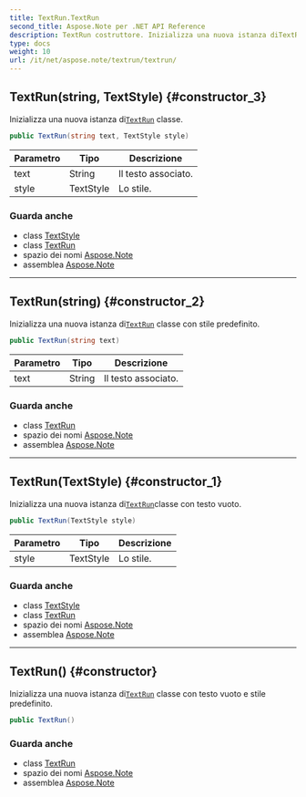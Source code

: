 ```yaml
---
title: TextRun.TextRun
second_title: Aspose.Note per .NET API Reference
description: TextRun costruttore. Inizializza una nuova istanza diTextRun classe.
type: docs
weight: 10
url: /it/net/aspose.note/textrun/textrun/
---
```

## TextRun(string, TextStyle) {#constructor_3}

Inizializza una nuova istanza di[`TextRun`](../) classe.

```csharp
public TextRun(string text, TextStyle style)
```

| Parametro | Tipo | Descrizione |
| --- | --- | --- |
| text | String | Il testo associato. |
| style | TextStyle | Lo stile. |

### Guarda anche

* class [TextStyle](../../textstyle/)
* class [TextRun](../)
* spazio dei nomi [Aspose.Note](../../textrun/)
* assemblea [Aspose.Note](../../../)

---

## TextRun(string) {#constructor_2}

Inizializza una nuova istanza di[`TextRun`](../) classe con stile predefinito.

```csharp
public TextRun(string text)
```

| Parametro | Tipo | Descrizione |
| --- | --- | --- |
| text | String | Il testo associato. |

### Guarda anche

* class [TextRun](../)
* spazio dei nomi [Aspose.Note](../../textrun/)
* assemblea [Aspose.Note](../../../)

---

## TextRun(TextStyle) {#constructor_1}

Inizializza una nuova istanza di[`TextRun`](../)classe con testo vuoto.

```csharp
public TextRun(TextStyle style)
```

| Parametro | Tipo | Descrizione |
| --- | --- | --- |
| style | TextStyle | Lo stile. |

### Guarda anche

* class [TextStyle](../../textstyle/)
* class [TextRun](../)
* spazio dei nomi [Aspose.Note](../../textrun/)
* assemblea [Aspose.Note](../../../)

---

## TextRun() {#constructor}

Inizializza una nuova istanza di[`TextRun`](../) classe con testo vuoto e stile predefinito.

```csharp
public TextRun()
```

### Guarda anche

* class [TextRun](../)
* spazio dei nomi [Aspose.Note](../../textrun/)
* assemblea [Aspose.Note](../../../)


